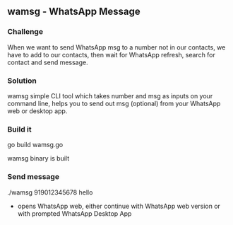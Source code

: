 ## wamsg - WhatsApp Message

### Challenge
When we want to send WhatsApp msg to a number not in our contacts, we have to add to our contacts, then wait for WhatsApp refresh, search for contact and send message.

### Solution
wamsg simple CLI tool which takes number and msg as inputs on your command line, helps you to send out msg (optional) from your WhatsApp web or desktop app.



### Build it
go build wamsg.go

wamsg binary is built

### Send message
./wamsg 919012345678 hello

- opens WhatsApp web, either continue with WhatsApp web version or with prompted WhatsApp Desktop App